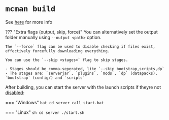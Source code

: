 # `mcman build`

See [here](../tutorials/building.md) for more info

??? "Extra flags (output, skip, force)"
    You can alternatively set the output folder manually using `--output <path>` option.

    The `--force` flag can be used to disable checking if files exist, effectively forcefully downloading everything.

    You can use the `--skip <stages>` flag to skip stages.

    - Stages should be comma-seperated, like `--skip bootstrap,scripts,dp`
    - The stages are: `serverjar`, `plugins`, `mods`, `dp` (datapacks), `bootstrap` (config/) and `scripts`

After building, you can start the server with the launch scripts if theyre not [disabled](../reference/types/server-launcher.md):

=== "Windows"
    ```bat
    cd server
    call start.bat
    ```


=== "Linux"
    ```sh
    cd server
    ./start.sh
    ```
